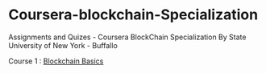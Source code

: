 # Coursera-blockchain-Specialization
Assignments and Quizes - Coursera BlockChain Specialization By State University of New York - Buffallo

Course 1 : <a href = "https://github.com/dhruvil009/Coursera-blockchain-Specialization/tree/master/BlockChain%20Basics">Blockchain Basics</a>
